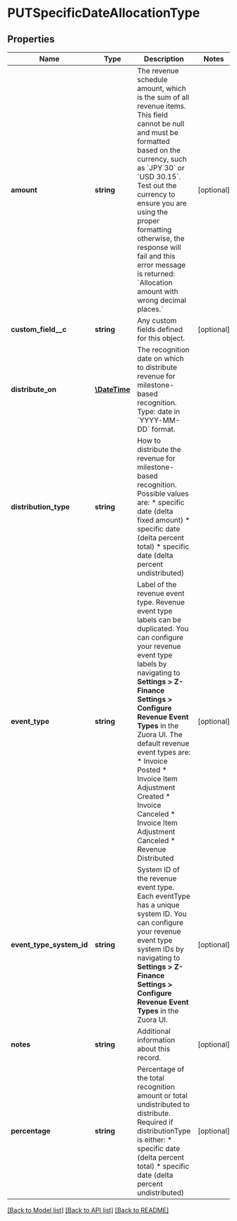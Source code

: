 # PUTSpecificDateAllocationType

## Properties
Name | Type | Description | Notes
------------ | ------------- | ------------- | -------------
**amount** | **string** | The revenue schedule amount, which is the sum of all revenue items. This field cannot be null and must be formatted based on the currency, such as &#x60;JPY 30&#x60; or &#x60;USD 30.15&#x60;. Test out the currency to ensure you are using the proper formatting otherwise, the response will fail and this error message is returned: &#x60;Allocation amount with wrong decimal places.&#x60; | [optional] 
**custom_field__c** | **string** | Any custom fields defined for this object. | [optional] 
**distribute_on** | [**\DateTime**](Date.md) | The recognition date on which to distribute revenue for milestone-based recognition.  Type: date in &#x60;YYYY-MM-DD&#x60; format. | 
**distribution_type** | **string** | How to distribute the revenue for milestone-based recognition.  Possible values are: * specific date (delta fixed amount) * specific date (delta percent total) * specific date (delta percent undistributed) | 
**event_type** | **string** | Label of the revenue event type. Revenue event type labels can be duplicated. You can configure your revenue event type labels by navigating to **Settings &gt; Z-Finance Settings &gt; Configure Revenue Event Types** in the Zuora UI. The default revenue event types are: * Invoice Posted * Invoice Item Adjustment Created * Invoice Canceled * Invoice Item Adjustment Canceled * Revenue Distributed | [optional] 
**event_type_system_id** | **string** | System ID of the revenue event type. Each eventType has a unique system ID. You can configure your revenue event type system IDs by navigating to **Settings &gt; Z-Finance Settings &gt; Configure Revenue Event Types** in the Zuora UI. | [optional] 
**notes** | **string** | Additional information about this record. | [optional] 
**percentage** | **string** | Percentage of the total recognition amount or total undistributed to distribute.  Required if distributionType is either: * specific date (delta percent total) * specific date (delta percent undistributed) | [optional] 

[[Back to Model list]](../README.md#documentation-for-models) [[Back to API list]](../README.md#documentation-for-api-endpoints) [[Back to README]](../README.md)


